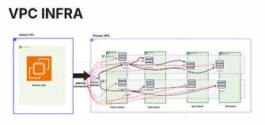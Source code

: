 # VPC INFRA

![VPC infra for 2 availabiltity zones](https://github.com/manupanand-freelance-developer/aws-devops/blob/main/images/vpc-infra.png)